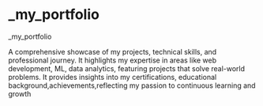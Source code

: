 # _my_portfolio
_my_portfolio

A comprehensive showcase of my projects, technical skills, and professional journey. It highlights my expertise in areas like web development, ML, data analytics, featuring projects that solve real-world problems. It provides insights into my certifications, educational background,achievements,reflecting my passion to continuous learning and growth
